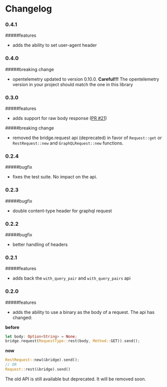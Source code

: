 # Changelog

### 0.4.1
#####features
- adds the ability to set user-agent header

### 0.4.0
#####breaking change
- opentelemetry updated to version 0.10.0. **Careful!!!** The opentelemetry version in your project should match the one in this library

### 0.3.0
#####features
- adds support for raw body response ([PR #21](https://github.com/primait/bridge.rs/pull/21))

#####breaking change
- removed the bridge.request api (deprecated) in favor of `Request::get` or `RestRequest::new` and `GraphQLRequest::new` functions.

### 0.2.4
#####bugfix
- fixes the test suite. No impact on the api.

### 0.2.3
#####bugfix
- double content-type header for graphql request

### 0.2.2
#####bugfix
- better handling of headers

### 0.2.1
#####features
- adds back the `with_query_pair` and `with_query_pairs` api

### 0.2.0
#####features
- adds the ability to use a binary as the body of a request. The api has changed:

**before**
```rust
let body: Option<String> = None;
bridge.request(RequestType::rest(body, Method::GET)).send();
```

**now**

```rust
RestRequest::new(&bridge).send();
// OR
Request::rest(&bridge).send()
```

The old API is still available but deprecated. It will be removed soon.